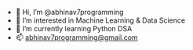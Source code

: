 - 👋 Hi, I’m @abhinav7programming
- 👀 I’m interested in Machine Learning & Data Science
- 🌱 I’m currently learning Python DSA
- 📫 abhinav7programming@gmail.com

<!---
abhinav7programming/abhinav7programming is a ✨ special ✨ repository because its `README.md` (this file) appears on your GitHub profile.
You can click the Preview link to take a look at your changes.
--->
